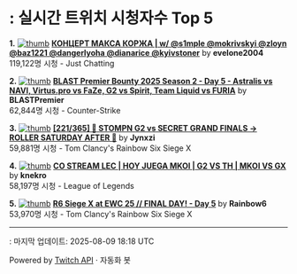 # : 실시간 트위치 시청자수 Top 5

**1.** [![thumb](https://static-cdn.jtvnw.net/previews-ttv/live_user_evelone2004-320x180.jpg)](https://twitch.tv/evelone2004)
**[КОНЦЕРТ МАКСА КОРЖА | w/ @s1mple @mokrivskyi @zloyn @baz1221 @dangerlyoha @dianarice @kyivstoner](https://twitch.tv/evelone2004)** by **evelone2004**<br>119,122명 시청  - Just Chatting

**2.** [![thumb](https://static-cdn.jtvnw.net/previews-ttv/live_user_blastpremier-320x180.jpg)](https://twitch.tv/BLASTPremier)
**[BLAST Premier Bounty 2025 Season 2 - Day 5 - Astralis vs NAVI, Virtus.pro vs FaZe, G2 vs Spirit, Team Liquid vs FURIA](https://twitch.tv/BLASTPremier)** by **BLASTPremier**<br>62,844명 시청  - Counter-Strike

**3.** [![thumb](https://static-cdn.jtvnw.net/previews-ttv/live_user_jynxzi-320x180.jpg)](https://twitch.tv/Jynxzi)
**[[221/365] 🚨 STOMPN G2 vs SECRET GRAND FINALS -> ROLLER SATURDAY AFTER 🚨](https://twitch.tv/Jynxzi)** by **Jynxzi**<br>59,881명 시청  - Tom Clancy's Rainbow Six Siege X

**4.** [![thumb](https://static-cdn.jtvnw.net/previews-ttv/live_user_knekro-320x180.jpg)](https://twitch.tv/knekro)
**[CO STREAM LEC | HOY JUEGA MKOI | G2 VS TH | MKOI VS GX](https://twitch.tv/knekro)** by **knekro**<br>58,197명 시청  - League of Legends

**5.** [![thumb](https://static-cdn.jtvnw.net/previews-ttv/live_user_rainbow6-320x180.jpg)](https://twitch.tv/Rainbow6)
**[R6 Siege X at EWC 25 // FINAL DAY!  - Day 5](https://twitch.tv/Rainbow6)** by **Rainbow6**<br>53,970명 시청  - Tom Clancy's Rainbow Six Siege X


---
: 마지막 업데이트: 2025-08-09 18:18 UTC

Powered by [Twitch API](https://dev.twitch.tv/docs/api/reference) · 자동화 봇